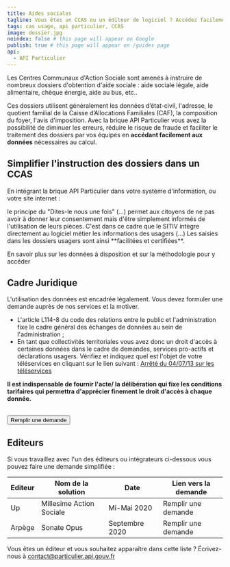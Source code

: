 ```yaml
---
title: Aides sociales
tagline: Vous êtes un CCAS ou un éditeur de logiciel ? Accédez facilement aux données de la CAF et de la DGFIP grâce à l'API Particulier et notre  accompagnement pas à pas.
tags: cas usage, api particulier, CCAS
image: dossier.jpg
noindex: false # this page will appear on Google
publish: true # this page will appear on /guides page
api:
  - API Particulier
---
```


Les Centres Communaux d'Action Sociale sont amenés à instruire de nombreux dossiers d'obtention d'aide sociale : aide sociale légale, aide alimentaire, chèque énergie, aide au bus, etc..

Ces dossiers utilisent généralement les données d’état-civil, l'adresse, le quotient familial de la Caisse d’Allocations Familiales (CAF), la composition du foyer, l'avis d'imposition.
Avec la brique API Particulier vous avez la possibilité de diminuer les erreurs, réduire le risque de fraude et faciliter le traitement des dossiers par vos équipes en **accédant facilement aux données** nécessaires au calcul.

## Simplifier l'instruction des dossiers dans un CCAS

En intégrant la brique API Particulier dans votre système d'information, ou votre site internet :

<Quote logo="/images/guides/sitiv.png" link='https://www.sitiv.fr/Actualites/L-action-sociale-des-villes-du-SITIV-integre-le-dispositif-Dites-le-nous-une-fois' who='Le SITIV' title='membre du réseau Déclic'>
le principe du "Dites-le nous une fois" (...) permet aux citoyens de ne pas avoir à donner leur consentement mais d'être simplement informés de l'utilisation de leurs pièces.
C'est dans ce cadre que le SITIV intègre directement au logiciel métier les informations des usagers (...) Les saisies dans les dossiers usagers sont ainsi **facilitées et certifiées**.
</Quote>

En savoir plus sur les <External href="https://api.gouv.fr/les-api/api-particulier#donnees-accessibles-dans-l'api-particulier">données à disposition</External> et sur la <External href="https://api.gouv.fr/les-api/api-particulier#que-dois-je-faire-pour-utiliser-l'api-particulier-?">méthodologie pour y accéder</External>   
                         

## Cadre Juridique

L'utilisation des données est encadrée légalement. Vous devez formuler une demande auprès de nos services et la motiver.

- L'article L114-8 du code des relations entre le public et l'administration fixe le cadre général des échanges de données au sein de l'administration ;
- En tant que collectivités territoriales vous avez donc un droit d'accès à certaines données dans le cadre de demandes, services pro-actifs et déclarations usagers. Vérifiez et indiquez quel est l'objet de votre téléservices en cliquant sur le lien suivant : [Arrêté du 04/07/13 sur les téléservices](https://www.legifrance.gouv.fr/loda/id/JORFTEXT000027697207/#:~:text=Dans%20les%20r%C3%A9sum%C3%A9s-,Arr%C3%AAt%C3%A9%20du%204%20juillet%202013%20autorisant%20la%20mise%20en%20%C5%93uvre,publiques%20locales%20dont%20ils%20sont)

**Il est indispensable de fournir l'acte/ la délibération qui fixe les conditions tarifaires qui permettra d'apprécier finement le droit d'accès à chaque donnée.**


<br/>
<Button href="https://datapass.api.gouv.fr/api-particulier?demarche=ccas">Remplir une demande</Button>

## Editeurs

Si vous travaillez avec l'un des éditeurs ou intégrateurs ci-dessous vous pouvez faire une demande simplifiée :

| Editeur | Nom de la solution       | Date           | Lien vers la demande                                                                                              |
| ------- | ------------------------ | -------------- | ----------------------------------------------------------------------------------------------------------------- |
| Up      | Millesime Action Sociale | Mi-Mai 2020    | <External href="https://datapass.api.gouv.fr/api-particulier?demarche=ccas-up">Remplir une demande</External>     |
| Arpège  | Sonate Opus              | Septembre 2020 | <External href="https://datapass.api.gouv.fr/api-particulier?demarche=ccas-arpege">Remplir une demande</External> |

Vous êtes un éditeur et vous souhaitez apparaître dans cette liste ? Écrivez-nous à [contact@particulier.api.gouv.fr](mailto:contact@particulier.api.gouv.fr)
